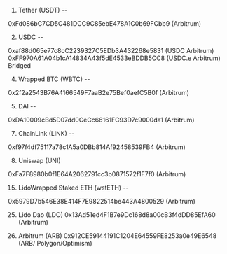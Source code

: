 
1) Tether (USDT) --

0xFd086bC7CD5C481DCC9C85ebE478A1C0b69FCbb9 (Arbitrum)

2) USDC --

0xaf88d065e77c8cC2239327C5EDb3A432268e5831 (USDC Arbitrum)
0xFF970A61A04b1cA14834A43f5dE4533eBDDB5CC8 (USDC.e Arbitrum) Bridged


4) Wrapped BTC (WBTC) --

0x2f2a2543B76A4166549F7aaB2e75Bef0aefC5B0f (Arbitrum)

5) DAI --

0xDA10009cBd5D07dd0CeCc66161FC93D7c9000da1 (Arbitrum)
<!--
6) Shiba Inu --

0x5033833c9fe8B9d3E09EEd2f73d2aaF7E3872fd1 (Arbitrum) -->


7) ChainLink (LINK) --

0xf97f4df75117a78c1A5a0DBb814Af92458539FB4 (Arbitrum)

8) Uniswap (UNI)

0xFa7F8980b0f1E64A2062791cc3b0871572f1F7f0 (Arbitrum)


15) LidoWrapped Staked ETH (wstETH) --

0x5979D7b546E38E414F7E9822514be443A4800529 (Arbitrum)

<!-- 16) Optimismm (OP) --

0x4200000000000000000000000000000000000042 (Arbitrum)    (missing) actual address 0x88Ec17E173EbAE57B42E2ba7B2dDD69aAc73DBed -->

25) Lido Dao (LDO)
0x13Ad51ed4F1B7e9Dc168d8a00cB3f4dDD85EfA60 (Arbitrum)


30) Arbitrum (ARB)
0x912CE59144191C1204E64559FE8253a0e49E6548 (ARB/ Polygon/Optimism)
